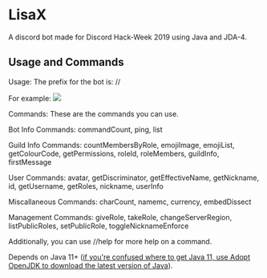 # LisaX

A discord bot made for Discord Hack-Week 2019 using Java and JDA-4. 

## Usage and Commands

Usage: The prefix for the bot is: //

For example: 
![](https://cdn.discordapp.com/attachments/593145378086584321/594237673171058718/ok.gif)

Commands: These are the commands you can use.

Bot Info Commands:
commandCount, ping, list

Guild Info Commands:
countMembersByRole, emojiImage, emojiList, getColourCode, getPermissions, roleId, roleMembers, guildInfo, firstMessage

User Commands:
avatar, getDiscriminator, getEffectiveName, getNickname, id, getUsername, getRoles, nickname, userInfo

Miscallaneous Commands:
charCount, namemc, currency, embedDissect

Management Commands:
giveRole, takeRole, changeServerRegion, listPublicRoles, setPublicRole, toggleNicknameEnforce

Additionally, you can use //help <command> for more help on a command.

Depends on Java 11+ ([if you're confused where to get Java 11, use Adopt OpenJDK to download the latest version of Java](https://adoptopenjdk.net/)).
